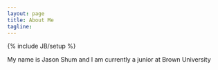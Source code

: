 ```yaml
---
layout: page
title: About Me
tagline: 
---
```

{% include JB/setup %}

My name is Jason Shum and I am currently a junior at Brown University


